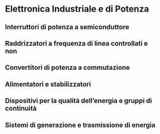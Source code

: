 # Elettronica Industriale e di Potenza

## Interruttori di potenza a semiconduttore

## Raddrizzatori a frequenza di linea controllati e non

## Convertitori di potenza a commutazione

## Alimentatori e stabilizzatori

## Dispositivi per la qualità dell’energia e gruppi di continuità

## Sistemi di generazione e trasmissione di energia

